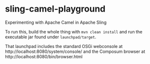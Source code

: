 # sling-camel-playground
Experimenting with Apache Camel in Apache Sling

To run this, build the whole thing with `mvn clean install` and run the executable jar found under `launchpad/target`.

That launchpad includes the standard OSGi webconsole at http://localhost:8080/system/console/ and the Composum browser at http://localhost:8080/bin/browser.html
